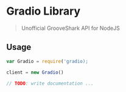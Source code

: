 # Gradio Library

> Unofficial GrooveShark API for NodeJS

## Usage


```javascript
var Gradio = require('gradio);

client = new Gradio()

// TODO: write documentation ...
```
